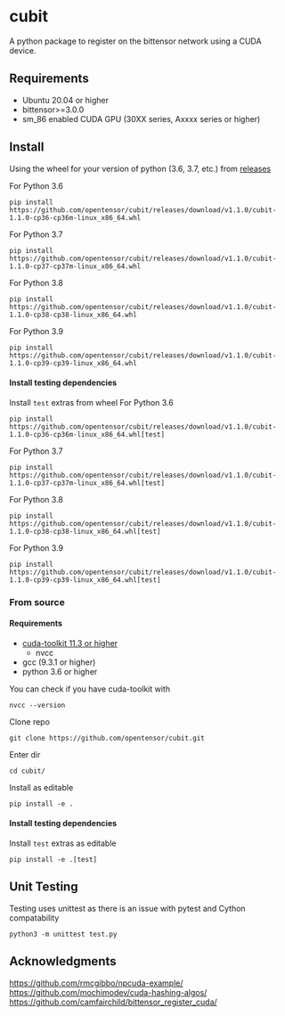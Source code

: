# cubit

A python package to register on the bittensor network using a CUDA device.

## Requirements
- Ubuntu 20.04 or higher  
- bittensor>=3.0.0  
- sm_86 enabled CUDA GPU (30XX series, Axxxx series or higher)

## Install
Using the wheel for your version of python (3.6, 3.7, etc.) from [releases](https://github.com/opentensor/cubit/releases/latest)  

For Python 3.6  
```
pip install https://github.com/opentensor/cubit/releases/download/v1.1.0/cubit-1.1.0-cp36-cp36m-linux_x86_64.whl
```   
For Python 3.7  
```
pip install https://github.com/opentensor/cubit/releases/download/v1.1.0/cubit-1.1.0-cp37-cp37m-linux_x86_64.whl
```   
For Python 3.8  
```
pip install https://github.com/opentensor/cubit/releases/download/v1.1.0/cubit-1.1.0-cp38-cp38-linux_x86_64.whl
```   
For Python 3.9  
```
pip install https://github.com/opentensor/cubit/releases/download/v1.1.0/cubit-1.1.0-cp39-cp39-linux_x86_64.whl
```   

#### Install testing dependencies
Install `test` extras from wheel
For Python 3.6  
```
pip install https://github.com/opentensor/cubit/releases/download/v1.1.0/cubit-1.1.0-cp36-cp36m-linux_x86_64.whl[test]
```   
For Python 3.7  
```
pip install https://github.com/opentensor/cubit/releases/download/v1.1.0/cubit-1.1.0-cp37-cp37m-linux_x86_64.whl[test]
```   
For Python 3.8  
```
pip install https://github.com/opentensor/cubit/releases/download/v1.1.0/cubit-1.1.0-cp38-cp38-linux_x86_64.whl[test]
```   
For Python 3.9  
```
pip install https://github.com/opentensor/cubit/releases/download/v1.1.0/cubit-1.1.0-cp39-cp39-linux_x86_64.whl[test]
```   
### From source
#### Requirements   
- [cuda-toolkit 11.3 or higher](https://developer.nvidia.com/cuda-downloads)
    - nvcc
- gcc (9.3.1 or higher)
- python 3.6 or higher  
    
You can check if you have cuda-toolkit with 
```
nvcc --version
```  


Clone repo  
```
git clone https://github.com/opentensor/cubit.git
```  
Enter dir  
```
cd cubit/
```   
Install as editable    
```
pip install -e .
```  

#### Install testing dependencies
Install `test` extras as editable   
```
pip install -e .[test]
```  
## Unit Testing 
Testing uses unittest as there is an issue with pytest and Cython compatability

```
python3 -m unittest test.py
```  

## Acknowledgments
  
https://github.com/rmcgibbo/npcuda-example/  
https://github.com/mochimodev/cuda-hashing-algos/  
https://github.com/camfairchild/bittensor_register_cuda/
